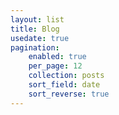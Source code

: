 ```yaml
---
layout: list
title: Blog
usedate: true
pagination:
    enabled: true
    per_page: 12
    collection: posts
    sort_field: date
    sort_reverse: true
---
```

